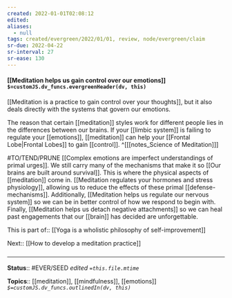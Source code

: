 ```yaml
---
created: 2022-01-01T02:08:12 
edited: 
aliases:
  - null
tags: created/evergreen/2022/01/01, review, node/evergreen/claim
sr-due: 2022-04-22
sr-interval: 27
sr-ease: 130
---
```


#### [[Meditation helps us gain control over our emotions]] `$=customJS.dv_funcs.evergreenHeader(dv, this)`

[[Meditation is a practice to gain control over your thoughts]], but it also deals directly with the systems that govern our emotions.

The reason that certain [[meditation]] styles work for different people lies in the differences between our brains. 
If your [[limbic system]] is failing to regulate your [[emotions]], [[meditation]] can help your [[Frontal Lobe|Frontal Lobes]] to gain [[control]].
^[[[notes_Science of Meditation]]]

#TO/TEND/PRUNE 
[[Complex emotions are imperfect understandings of primal urges]]. 
We still carry many of the mechanisms that make it so [[Our brains are built around survival]].
This is where the physical aspects of [[meditation]] come in.
[[Meditation regulates your hormones and stress physiology]], allowing us to reduce the effects of these primal [[defense-mechanisms]].
Additionally, [[Meditation helps us regulate our nervous system]] 
so we can be in better control of how we respond to begin with.
Finally, [[Meditation helps us detach negative attachments]]
so we can heal past engagements that our [[brain]] has decided are unforgettable.

This is 
part of:: [[Yoga is a wholistic philosophy of self-improvement]]

Next:: [[How to develop a meditation practice]]

### <hr class="footnote"/> 

**Status**:: #EVER/SEED 
*edited `=this.file.mtime`*

**Topics**:: [[meditation]], [[mindfulness]], [[emotions]]
*`$=customJS.dv_funcs.outlinedIn(dv, this)`*
